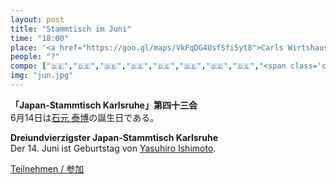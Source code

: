 ```yaml
---
layout: post
title: "Stammtisch im Juni"
time: "18:00"
place: '<a href="https://goo.gl/maps/VkFqDG4UsfSfi5yt8">Carls Wirtshaus</a>'
people: "?"
compo: ["🇩🇪","🇩🇪","🇩🇪","🇩🇪","🇩🇪","🇩🇪","🇩🇪","🇩🇪","<span class='comboflag' data-content='🇩🇪'>🇯🇵</span>","🇯🇵","🇯🇵","🇯🇵"]
img: "jun.jpg"
---
```



**「Japan-Stammtisch Karlsruhe」第四十三会**  
6月14日は[石元 泰博](https://ja.wikipedia.org/wiki/%E7%9F%B3%E5%85%83%E6%B3%B0%E5%8D%9A)の誕生日である。

**Dreiundvierzigster Japan-Stammtisch Karlsruhe**  
Der 14. Juni ist Geburtstag von [Yasuhiro Ishimoto](https://de.wikipedia.org/wiki/Yasuhiro_Ishimoto). 

[Teilnehmen / 参加](https://nuudel.digitalcourage.de/G7U5lI7Ths5QjryP)
